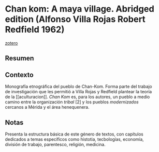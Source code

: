 # Chan kom: A maya village. Abridged edition (Alfonso Villa Rojas Robert Redfield 1962)
[zotero](zotero://select/items/@redfield&villarojas1962)

## Resumen


## Contexto

Monografía etnográfica del pueblo de Chan-Kom. Forma parte del trabajo de investigación que les permitió a Villa Rojas y Redfield plantear la teoría de la [[aculturacion]]. *Chan Kom* es, para los autores, un pueblo a medio camino entre la organización *tribal* [2] y los pueblos *modernizados* cercanos a Mérida y el área henequenera.

## Notas
<!--El libro se estructura en-->
Presenta la estructura básica de este género de textos, con capítulos dedicados a temas específicos como histotia, tecbologías, economía, división de trabajo, parentesco, religión, medicina.
